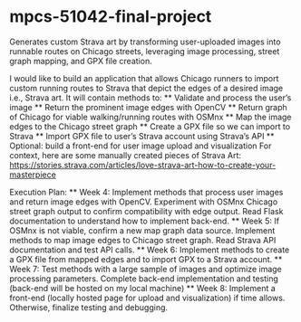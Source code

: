 # mpcs-51042-final-project
Generates custom Strava art by transforming user-uploaded images into runnable routes on Chicago streets, leveraging image processing, street graph mapping, and GPX file creation.

I would like to build an application that allows Chicago runners to import custom running routes to Strava that depict the edges of a desired image i.e., Strava art. It will contain methods to:
** Validate and process the user’s image
** Return the prominent image edges with OpenCV
** Return graph of Chicago for viable walking/running routes with OSMnx
** Map the image edges to the Chicago street graph
** Create a GPX file so we can import to Strava
** Import GPX file to user’s Strava account using Strava’s API
** Optional: build a front-end for user image upload and visualization
For context, here are some manually created pieces of Strava Art: 
<https://stories.strava.com/articles/love-strava-art-how-to-create-your-masterpiece>

Execution Plan:
** Week 4: Implement methods that process user images and return image edges with OpenCV. Experiment with OSMnx Chicago street graph output to confirm compatibility with edge output. Read Flask documentation to understand how to implement back-end.
** Week 5: If OSMnx is not viable, confirm a new map graph data source. Implement methods to map image edges to Chicago street graph. Read Strava API documentation and test API calls. 
** Week 6: Implement methods to create a GPX file from mapped edges and to import GPX to a Strava account. 
** Week 7: Test methods with a large sample of images and optimize image processing parameters. Complete back-end implementation and testing (back-end will be hosted on my local machine)
** Week 8: Implement a front-end (locally hosted page for upload and visualization) if time allows. Otherwise, finalize testing and debugging.

